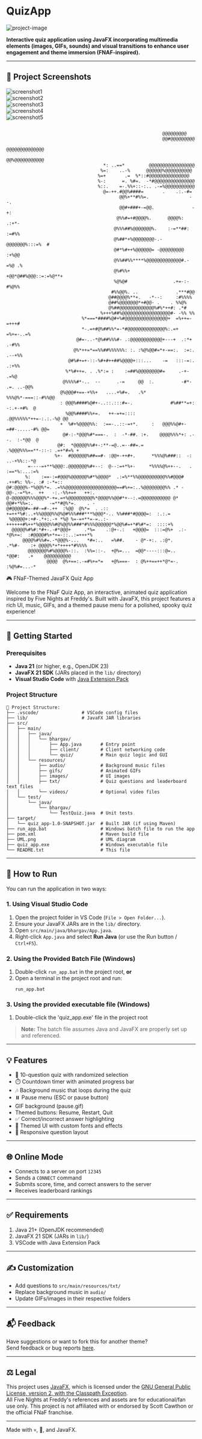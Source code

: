 # QuizApp

![project-image](https://socialify.git.ci/Goldspear21/QuizApp/image?language=1&name=1&owner=1&pattern=Plus&stargazers=1&theme=Dark)

**Interactive quiz application using JavaFX incorporating multimedia elements (images, GIFs, sounds) and visual transitions to enhance user engagement and theme immersion (FNAF-inspired).**

---

## 📸 Project Screenshots

![screenshot1](https://res.cloudinary.com/dfio7wdjh/image/upload/v1747044092/Screenshot_2025-05-12_135938_mamo2t.png)  
![screenshot2](https://res.cloudinary.com/dfio7wdjh/image/upload/v1747044092/Screenshot_2025-05-12_140006_ncil4q.png)  
![screenshot3](https://res.cloudinary.com/dfio7wdjh/image/upload/v1747044086/Screenshot_2025-05-12_140017_la0pa9.png)  
![screenshot4](https://res.cloudinary.com/dfio7wdjh/image/upload/v1747044086/Screenshot_2025-05-12_140039_hwr2vb.png)  
![screenshot5](https://res.cloudinary.com/dfio7wdjh/image/upload/v1747044085/Screenshot_2025-05-12_140051_fftdqn.png)  

```

                                                          @@@@@@@@@                                 
                                                          @@#@@@@@@@@@                              
                                                         @@@@@@@@@@@@@@                             
                                                         @@%@@@@@@@@@@@                             
                                    *: ..==*         @@@@@@@@@@@@@@@@@                              
                                   %=:    ..-%      @@@@@@%@@@@@@@@@@                               
                                  %=+       .=  %*::#@@@@@@@@@@@@@@@                                
                                  %-:      =. %#=.  -*#@@@@@@@@@@@@@@@                              
                                  %::.    =-.%%+::-:.. .-=%@@@@@@@@@@@                              
                                    @=-++.#@@%####=       .    .:.-#=                               
                                          @@%+**#%%=.               --.                             
                                          @@#+###+-=@@.              -+:                            
                                         @%%#=+#@@@@%.      @@@@%:  .:+*-                           
                                        @%%%##%@@@@@@@%.    :-=**##: :=#%%                          
                                        @%##*+%@@@@@@@@-.-@@@@@@@%:::=%  #                          
                                        @#*%#++%@@@@@@= -@@@@@@@@@ :+%@@                            
                                        @%%##%%****%@@@@@@@@@@@@@#.-=%@ .%                          
                                        @%#%%+       +@@*@##%@@@::=:=%@**+                          
                                        %@%@#                 .+=-:-#%@%%                           
                                       #%%@@%. ..              .***#@@                              
                                      @##@@@@%**+.   -*--:     :#%%%%                               
                                      @##%@@@@@@@*+#@@- .    . %%@%                                 
                                      @%##@@@@@@@@@@@@@%#%*++#: .*#                                 
                                   %+++%##%@@@@@@@@@@@@@@@@@@#- -%% %%                              
                            %*===*####%@#+%#@@@@@@@@@@@@@@@@+  =%++=-=+++#                          
                            *-.=+#@%##%%*=-*#@@@@@@@@@@@@@@%:.=+  =%+=-..=%                         
                          @#=-..-*@%##%%%#- .:@@@@@@@@@@@@+---+  .:*+  .-#%%                        
                         @%*++=*==%%##%%%%%%: :. :%@%@@#=*+-==:.  :=:. .--+%%                       
                       @#%#+=+-::-%#+#++##%@@@@+:::...    -=   :::-=:.   .:+%%                      
                      %*%#++=. . .%*:= :    :=##%@@@@@@@@#=     .-+-       .=%@                     
                     @%%%%#*-..  --      .-=     @@  :.          -#*- .=. ..-@@%                    
                    @%@@@#+==-+%%+   ....+%#=.   .%*            %%%@%*-===::-#%%@@                  
                    : @@@%####%@#+-..::.:::#=-.              #%##**=+: -:.+-+#%  @                  
                      %@@%####%%+=.   ++-=+=::::           .@@%%%%%*++=-:.:.-%@ @@                  
                    +  %#+%@@@@%%:  :==-..::-=+*.     :   @@@%%@#+-=##-.....-#% @@=                 
                     @#-:-*@@@%#*===-.  :  -*-##. :+.    @@@@%%%*+: .--.  :-*@@  @                  
                   @#:  *@@@@@%%#+-:**-=@..=--##=.=    .%@@@%%%==**-::-: .=+*#=% +                  
                  %+-  #@@@@@@%##==#- :@@+-++#+.      *%%%@%###::  -:  ..-+%%::-*@                  
        =----=+**%@@@:.@@@@@@@%#+--:  @--:=+*%+-     *%%%%@%++--.   .  :==*%:...:=%                 
       %:    :==-:=#@@@%@@@@@@%#*%@@@@*  .:=%**%%@@@@@@@@@@%%#@@@#    .++#%: %%-. :# :-*=::         
@#:@@@@%-*%@@%*=. .=%%@@@@@@@@@@@@@@@@@@@==#%+=:..%@@@@@@@@%% .* -@@-.-=*%+.  ++   -:.-%%+=+   ++:. 
@-@@@@@@%%%@@@%*-+=.=+%@@@@@@@@@%*@@@@%%@@#*+--:.=@@@@@@@@@@@ @*   @@#+*%%=:.      -=**#@%*=.    . -
@#@@@@@#=-##-=#-.++  :%@@  @%*=  . .:: +=++*%#:..+%%@@@@%%@%@#%%%###***%@@@*-.. %%###*#@@@@=:  :.:.=
 %@@@@@+:+#-.*+:.-+ *%@ %=-=+**=-=..:-++++++#%++*%@@@@%%#@%@@%%###*#%%%@@@@@@*%@@%#=+*#%#*=:  ::::+%
  @@@@@%#%#:*#+-.-#*@@@+     .*%=    .:@+-.:   +@@@@=  :::=@%+  .:-*@%+=:  :#@@@@#%+*+=-::..:=+++*% 
      @@@@%#%%#=.-*@@@%-...   *#=:..   =%##.    - @*-+:. .:@*.     .*%#-    :+ @@@@%*+*++++*#%%%%   
        @@@@@@@%#%@@@@%-::.  :%%=::-.  +@%=...  =@@*----:::@=..     *@@#:   .+    @@@@@@@@@@        
               @@@@  @%+==:.-=#%+=*=   +@%===-  : @%++==++*@*=-.   :%@%#=...-*                      
```


               
🎮 FNaF-Themed JavaFX Quiz App

Welcome to the FNaF Quiz App, an interactive, animated quiz application inspired by Five Nights at Freddy's. Built with JavaFX, this project features a rich UI, music, GIFs, and a themed pause menu for a polished, spooky quiz experience!

---

## 🚀 Getting Started

### Prerequisites

- **Java 21** (or higher, e.g., OpenJDK 23)
- **JavaFX 21 SDK** (JARs placed in the `lib/` directory)
- **Visual Studio Code** with [Java Extension Pack](https://marketplace.visualstudio.com/items?itemName=vscjava.vscode-java-pack)

### Project Structure

```
📁 Project Structure:
├── .vscode/                # VSCode config files
├── lib/                    # JavaFX JAR libraries
├── src/
│   ├── main/
│   │   ├── java/
│   │   │   └── bhargav/
│   │   │       ├── App.java       # Entry point
│   │   │       ├── client/        # Client networking code
│   │   │       └── quiz/          # Main quiz logic and GUI
│   │   └── resources/
│   │       ├── audio/             # Background music files
│   │       ├── gifs/              # Animated GIFs
│   │       ├── images/            # UI images
│   │       ├── txt/               # Quiz questions and leaderboard text files
│   │       └── videos/            # Optional video files
│   └── test/
│       └── java/
│           └── bhargav/
│               └── TestQuiz.java  # Unit tests
├── target/
│   └── quiz_app-1.0-SNAPSHOT.jar  # Built JAR (if using Maven)
├── run_app.bat                    # Windows batch file to run the app
├── pom.xml                        # Maven build file
├── UML.png                        # UML diagram
├── quiz_app.exe                   # Windows executable file
└── README.txt                     # This file
```

---

## 🏃 How to Run

You can run the application in two ways:

### 1. Using Visual Studio Code

1. Open the project folder in VS Code (`File > Open Folder...`).
2. Ensure your JavaFX JARs are in the `lib/` directory.
3. Open `src/main/java/bhargav/App.java`.
4. Right-click `App.java` and select **Run Java** (or use the Run button / `Ctrl+F5`).

### 2. Using the Provided Batch File (Windows)

1. Double-click `run_app.bat` in the project root, **or**  
2. Open a terminal in the project root and run:
   ```
   run_app.bat
   ```

### 3. Using the provided executable file (Windows)

1. Double-click the 'quiz_app.exe' file in the project root

> **Note:** The batch file assumes Java and JavaFX are properly set up and referenced.

---

## 💡 Features

- 🧠 10-question quiz with randomized selection
- ⏱️ Countdown timer with animated progress bar
- 🎶 Background music that loops during the quiz
- ⏸️ Pause menu (ESC or pause button)
- GIF background (pause.gif)
- Themed buttons: Resume, Restart, Quit
- ✅ Correct/incorrect answer highlighting
- 🎨 Themed UI with custom fonts and effects
- 📜 Responsive question layout

---

## 🌐 Online Mode

- Connects to a server on port `12345`
- Sends a `CONNECT` command
- Submits score, time, and correct answers to the server
- Receives leaderboard rankings

---

## ✅ Requirements

1. Java 21+ (OpenJDK recommended)
2. JavaFX 21 SDK (JARs in `lib/`)
3. VSCode with Java Extension Pack

---

## ✍️ Customization

- Add questions to `src/main/resources/txt/`
- Replace background music in `audio/`
- Update GIFs/images in their respective folders

---

## 📬 Feedback

Have suggestions or want to fork this for another theme?  
Send feedback or bug reports [here](https://docs.google.com/forms/d/e/1FAIpQLScuwZ5qb5oEPw5Cla8N2WJ3LoLqTyW3o6K9kJdIoWH_GzzztA/viewform).

---

## ⚖️ Legal

This project uses [JavaFX](https://openjfx.io/), which is licensed under the [GNU General Public License, version 2, with the Classpath Exception](https://openjdk.org/legal/gplv2+ce.html).  
All Five Nights at Freddy's references and assets are for educational/fan use only. This project is not affiliated with or endorsed by Scott Cawthon or the official FNaF franchise.

---

Made with 💀, 🎃, and JavaFX.
